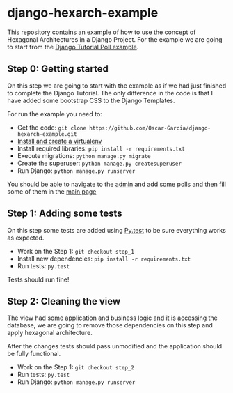 # django-hexarch-example

This repository contains an example of how to use the concept of Hexagonal Architectures in a Django Project.
For the example we are going to start from the [Django Tutorial Poll example](https://docs.djangoproject.com/en/1.10/intro/tutorial01/).

## Step 0: Getting started

On this step we are going to start with the example as if we had just finished to complete the Django Tutorial. The only difference
in the code is that I have added some bootstrap CSS to the Django Templates.

For run the example you need to:
- Get the code: `git clone https://github.com/Oscar-Garcia/django-hexarch-example.git`
- [Install and create a virtualenv](http://virtualenvwrapper.readthedocs.io/en/latest/install.html)
- Install required libraries: `pip install -r requirements.txt` 
- Execute migrations: `python manage.py migrate`
- Create the superuser: `python manage.py createsuperuser`
- Run Django: `python manage.py runserver`

You should be able to navigate to the [admin](http://localhost:8000/admin) and add some polls and then fill some of
them in the [main page](http://localhost:8000/polls)

## Step 1: Adding some tests 

On this step some tests are added using [Py.test](http://pytest.org/) to be sure everything works as expected.

- Work on the Step 1: `git checkout step_1`
- Install new dependencies: `pip install -r requirements.txt`
- Run tests: `py.test`

Tests should run fine!

## Step 2: Cleaning the view

The view had some application and business logic and it is accessing the database, we are going to remove those
dependencies on this step and apply hexagonal architecture.

After the changes tests should pass unmodified and the application should be fully functional.

- Work on the Step 1: `git checkout step_2`
- Run tests: `py.test`
- Run Django: `python manage.py runserver`
